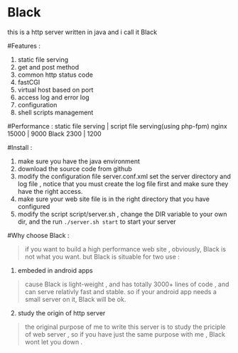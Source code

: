 Black
==============

this is a http server written in java
and i call it Black

#Features : 
1. static file serving
2. get and post method
3. common http status code
4. fastCGI
5. virtual host based on port
6. access log and error log
7. configuration
8. shell scripts management

#Performance : 
              static file serving |  script file serving(using php-fpm)
       nginx         15000        |          9000
       Black         2300         |          1200

#Install : 
1. make sure you have the java environment 
2. download the source code from github
3. modify the configuration file server.conf.xml
   set the server directory and log file , notice that you
   must create the log file first and make sure they have 
   the right access. 
4. make sure your web site file is in the right directory
   that you have configured
5. modify the script script/server.sh , change the DIR 
   variable to your own dir, and the run 
   <code>./server.sh start</code>
   to start your server


#Why choose Black : 
> if you want to build a high performance web site , obviously,
  Black is not what you want. but Black is situable for two use :

1. embeded in android apps
>  cause Black is light-weight , and has totally 3000+ lines of 
   code , and can serve relativly fast and stable. so if your 
   android app needs a small server on it, Black will be ok.
2. study the origin of http server
>  the original purpose of me to write this server is to study 
   the priciple of web server , so if you have just the same 
   purpose with me , Black wont let you down .
   


